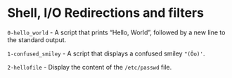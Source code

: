 # Shell, I/O Redirections and filters

`0-hello_world` - A script that prints “Hello, World”, followed by a new line to the standard output.

`1-confused_smiley` - A script that displays a confused smiley `"(Ôo)'`.

`2-hellofile` - Display the content of the `/etc/passwd` file.
